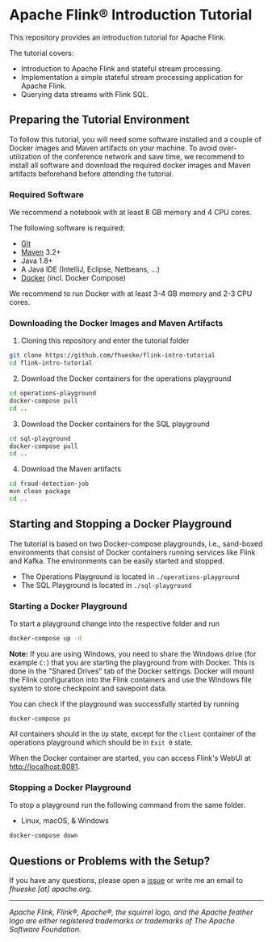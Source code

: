 # Apache Flink® Introduction Tutorial

This repository provides an introduction tutorial for Apache Flink.

The tutorial covers:

* Introduction to Apache Flink and stateful stream processing.
* Implementation a simple stateful stream processing application for Apache Flink.
* Querying data streams with Flink SQL.

## Preparing the Tutorial Environment

To follow this tutorial, you will need some software installed and a couple of Docker images and Maven artifacts on your machine.
To avoid over-utilization of the conference network and save time, we recommend to install all software and download the required docker images and Maven artifacts beforehand before attending the tutorial.

### Required Software

We recommend a notebook with at least 8 GB memory and 4 CPU cores.

The following software is required:

* [Git](https://git-scm.com/)
* [Maven](http://maven.apache.org/) 3.2+
* Java 1.8+
* A Java IDE (IntelliJ, Eclipse, Netbeans, ...)
* [Docker](https://www.docker.com/products/docker-desktop) (incl. Docker Compose)

We recommend to run Docker with at least 3-4 GB memory and 2-3 CPU cores.

### Downloading the Docker Images and Maven Artifacts

1. Cloning this repository and enter the tutorial folder

```bash
git clone https://github.com/fhueske/flink-intro-tutorial
cd flink-intro-tutorial
```

2. Download the Docker containers for the operations playground

```bash
cd operations-playground
docker-compose pull
cd ..
```

3. Download the Docker containers for the SQL playground

```bash
cd sql-playground
docker-compose pull
cd ..
```

4. Download the Maven artifacts

```bash
cd fraud-detection-job
mvn clean package
cd ..
```

## Starting and Stopping a Docker Playground

The tutorial is based on two Docker-compose playgrounds, i.e., sand-boxed environments that consist of Docker containers running services like Flink and Kafka. The environments can be easily started and stopped.

* The Operations Playground is located in `./operations-playground`
* The SQL Playground is located in `./sql-playground`

### Starting a Docker Playground

To start a playground change into the respective folder and run

```bash
docker-compose up -d
```

**Note:** If you are using Windows, you need to share the Windows drive (for example `C:`) that you are starting the playground from with Docker. This is done in the "Shared Drives" tab of the Docker settings. Docker will mount the Flink configuration into the Flink containers and use the Windows file system to store checkpoint and savepoint data. 

You can check if the playground was successfully started by running

```
docker-compose ps
```

All containers should in the `Up` state, except for the `client` container of the operations playground which should be in `Exit 0` state.

When the Docker container are started, you can access Flink's WebUI at [http://localhost:8081](http://localhost:8081).

### Stopping a Docker Playground

To stop a playground run the following command from the same folder.

* Linux, macOS, & Windows

```bash
docker-compose down
```

## Questions or Problems with the Setup?

If you have any questions, please open a [issue](https://github.com/fhueske/flink-intro-tutorial/issues) or write me an email to *fhueske [at] apache.org*.

----

*Apache Flink, Flink®, Apache®, the squirrel logo, and the Apache feather logo are either registered trademarks or trademarks of The Apache Software Foundation.*